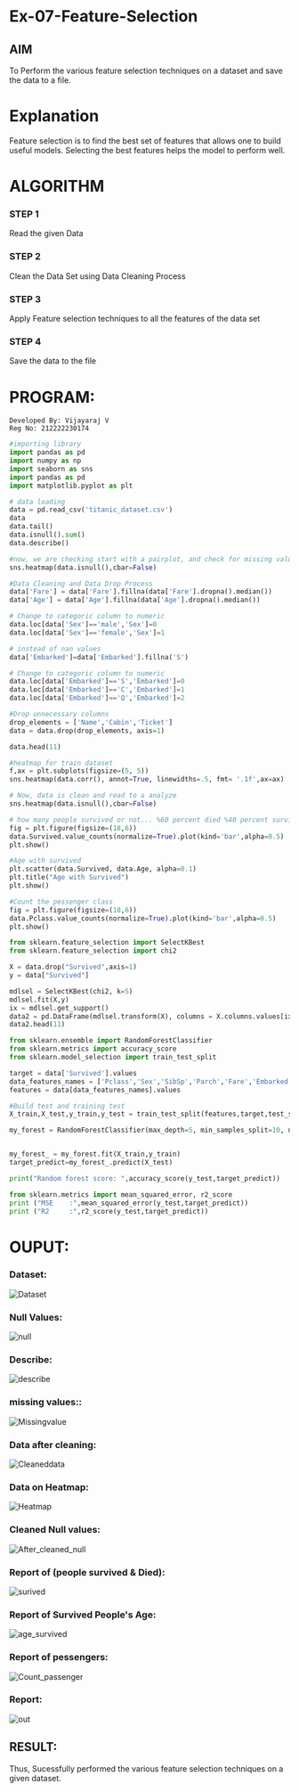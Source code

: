 # Ex-07-Feature-Selection
## AIM
To Perform the various feature selection techniques on a dataset and save the data to a file. 

# Explanation
Feature selection is to find the best set of features that allows one to build useful models.
Selecting the best features helps the model to perform well. 

# ALGORITHM
### STEP 1
Read the given Data
### STEP 2
Clean the Data Set using Data Cleaning Process
### STEP 3
Apply Feature selection techniques to all the features of the data set
### STEP 4
Save the data to the file


# PROGRAM:
```
Developed By: Vijayaraj V
Reg No: 212222230174
```
```py
#importing library
import pandas as pd
import numpy as np
import seaborn as sns
import pandas as pd
import matplotlib.pyplot as plt

# data loading
data = pd.read_csv('titanic_dataset.csv')
data
data.tail()
data.isnull().sum()
data.describe()

#now, we are checking start with a pairplot, and check for missing values
sns.heatmap(data.isnull(),cbar=False)

#Data Cleaning and Data Drop Process
data['Fare'] = data['Fare'].fillna(data['Fare'].dropna().median())
data['Age'] = data['Age'].fillna(data['Age'].dropna().median())

# Change to categoric column to numeric
data.loc[data['Sex']=='male','Sex']=0
data.loc[data['Sex']=='female','Sex']=1

# instead of nan values
data['Embarked']=data['Embarked'].fillna('S') 

# Change to categoric column to numeric
data.loc[data['Embarked']=='S','Embarked']=0
data.loc[data['Embarked']=='C','Embarked']=1
data.loc[data['Embarked']=='Q','Embarked']=2

#Drop unnecessary columns
drop_elements = ['Name','Cabin','Ticket']
data = data.drop(drop_elements, axis=1)

data.head(11)

#heatmap for train dataset
f,ax = plt.subplots(figsize=(5, 5))
sns.heatmap(data.corr(), annot=True, linewidths=.5, fmt= '.1f',ax=ax)

# Now, data is clean and read to a analyze
sns.heatmap(data.isnull(),cbar=False)

# how many people survived or not... %60 percent died %40 percent survived
fig = plt.figure(figsize=(18,6))
data.Survived.value_counts(normalize=True).plot(kind='bar',alpha=0.5)
plt.show()

#Age with survived
plt.scatter(data.Survived, data.Age, alpha=0.1)
plt.title("Age with Survived")
plt.show()

#Count the pessenger class
fig = plt.figure(figsize=(18,6))
data.Pclass.value_counts(normalize=True).plot(kind='bar',alpha=0.5)
plt.show()

from sklearn.feature_selection import SelectKBest
from sklearn.feature_selection import chi2

X = data.drop("Survived",axis=1)
y = data["Survived"]

mdlsel = SelectKBest(chi2, k=5) 
mdlsel.fit(X,y)
ix = mdlsel.get_support() 
data2 = pd.DataFrame(mdlsel.transform(X), columns = X.columns.values[ix]) # en iyi leri aldi... 7 tane...
data2.head(11)

from sklearn.ensemble import RandomForestClassifier
from sklearn.metrics import accuracy_score
from sklearn.model_selection import train_test_split

target = data['Survived'].values
data_features_names = ['Pclass','Sex','SibSp','Parch','Fare','Embarked','Age']
features = data[data_features_names].values

#Build test and training test
X_train,X_test,y_train,y_test = train_test_split(features,target,test_size=0.3,random_state=42)

my_forest = RandomForestClassifier(max_depth=5, min_samples_split=10, n_estimators=500, random_state=5,criterion = 'entropy')


my_forest_ = my_forest.fit(X_train,y_train)
target_predict=my_forest_.predict(X_test)

print("Random forest score: ",accuracy_score(y_test,target_predict))

from sklearn.metrics import mean_squared_error, r2_score
print ("MSE    :",mean_squared_error(y_test,target_predict))
print ("R2     :",r2_score(y_test,target_predict))
```
# OUPUT:
### Dataset:
![Dataset](https://user-images.githubusercontent.com/94525786/235351611-43c1d068-0709-4fbf-8b6b-18b2de8316a1.png)

### Null Values:
![null](https://user-images.githubusercontent.com/94525786/235351619-f55d5efd-501f-43e6-990d-1cc9659bbed6.png)

### Describe:
![describe](https://user-images.githubusercontent.com/94525786/235351621-a92e1da3-10c2-42cd-b0af-e0c611ce8694.png)

### missing values::
![Missingvalue](https://user-images.githubusercontent.com/94525786/235351625-65cdf214-7952-4968-ad7c-6610974d7ebd.png)

### Data after cleaning:
![Cleaneddata](https://user-images.githubusercontent.com/94525786/235351633-073a22ba-3c47-4133-85d4-c681e03a0c35.png)

### Data on Heatmap:
![Heatmap](https://user-images.githubusercontent.com/94525786/235351639-bb34ace7-c70a-43bf-8ff1-7dca4d41b725.png)

### Cleaned Null values:
![After_cleaned_null](https://user-images.githubusercontent.com/94525786/235351652-e1b2e383-6355-4487-9c07-58de31302e76.png)

### Report of (people survived & Died):
![surived](https://user-images.githubusercontent.com/94525786/235351659-019b0b7c-2b73-47f4-97b6-fa9706eac6cf.png)
### Report of Survived People's Age:
![age_survived](https://user-images.githubusercontent.com/94525786/235351710-0b936617-f531-4f71-b891-f72d583725a8.png)

### Report of pessengers:
![Count_passenger](https://user-images.githubusercontent.com/94525786/235351692-d8157671-3066-486d-ad32-59fd2812edef.png)

### Report:
![out](https://user-images.githubusercontent.com/94525786/235351718-94c2066b-30db-4226-9628-90dedb731ff7.png)

## RESULT:
Thus, Sucessfully performed the various feature selection techniques on a given dataset.
